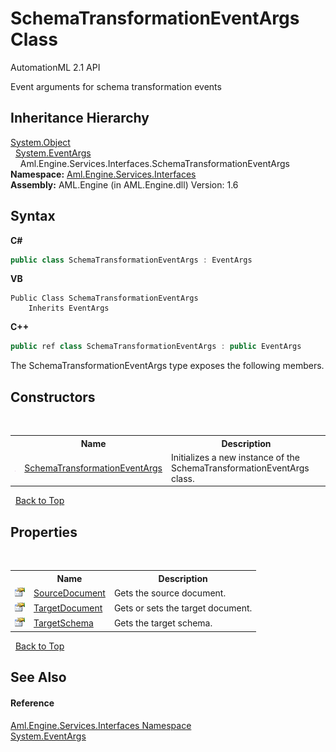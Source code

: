 # SchemaTransformationEventArgs Class
AutomationML 2.1 API 

Event arguments for schema transformation events


## Inheritance Hierarchy
<a href="https://docs.microsoft.com/dotnet/api/system.object" target="_parent" rel="noopener noreferrer">System.Object</a><br />&nbsp;&nbsp;<a href="https://docs.microsoft.com/dotnet/api/system.eventargs" target="_parent" rel="noopener noreferrer">System.EventArgs</a><br />&nbsp;&nbsp;&nbsp;&nbsp;Aml.Engine.Services.Interfaces.SchemaTransformationEventArgs<br />
**Namespace:**&nbsp;<a href="N_Aml_Engine_Services_Interfaces">Aml.Engine.Services.Interfaces</a><br />**Assembly:**&nbsp;AML.Engine (in AML.Engine.dll) Version: 1.6

## Syntax

**C#**<br />
``` C#
public class SchemaTransformationEventArgs : EventArgs
```

**VB**<br />
``` VB
Public Class SchemaTransformationEventArgs
	Inherits EventArgs
```

**C++**<br />
``` C++
public ref class SchemaTransformationEventArgs : public EventArgs
```

The SchemaTransformationEventArgs type exposes the following members.


## Constructors
&nbsp;<table><tr><th></th><th>Name</th><th>Description</th></tr><tr><td>![Public method](media/pubmethod.gif "Public method")</td><td><a href="M_Aml_Engine_Services_Interfaces_SchemaTransformationEventArgs__ctor">SchemaTransformationEventArgs</a></td><td>
Initializes a new instance of the SchemaTransformationEventArgs class.</td></tr></table>&nbsp;
<a href="#schematransformationeventargs-class">Back to Top</a>

## Properties
&nbsp;<table><tr><th></th><th>Name</th><th>Description</th></tr><tr><td>![Public property](media/pubproperty.gif "Public property")</td><td><a href="P_Aml_Engine_Services_Interfaces_SchemaTransformationEventArgs_SourceDocument">SourceDocument</a></td><td>
Gets the source document.</td></tr><tr><td>![Public property](media/pubproperty.gif "Public property")</td><td><a href="P_Aml_Engine_Services_Interfaces_SchemaTransformationEventArgs_TargetDocument">TargetDocument</a></td><td>
Gets or sets the target document.</td></tr><tr><td>![Public property](media/pubproperty.gif "Public property")</td><td><a href="P_Aml_Engine_Services_Interfaces_SchemaTransformationEventArgs_TargetSchema">TargetSchema</a></td><td>
Gets the target schema.</td></tr></table>&nbsp;
<a href="#schematransformationeventargs-class">Back to Top</a>

## See Also


#### Reference
<a href="N_Aml_Engine_Services_Interfaces">Aml.Engine.Services.Interfaces Namespace</a><br /><a href="https://docs.microsoft.com/dotnet/api/system.eventargs" target="_parent" rel="noopener noreferrer">System.EventArgs</a><br />